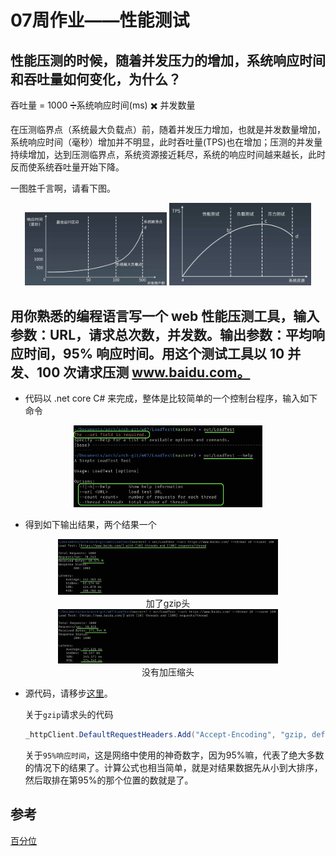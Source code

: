 # 07周作业——性能测试

## 性能压测的时候，随着并发压力的增加，系统响应时间和吞吐量如何变化，为什么？

吞吐量 = 1000 ➗系统响应时间(ms) ✖️ 并发数量

在压测临界点（系统最大负载点）前，随着并发压力增加，也就是并发数量增加，系统响应时间（毫秒）增加并不明显，此时吞吐量(TPS)也在增加；压测的并发量持续增加，达到压测临界点，系统资源接近耗尽，系统的响应时间越来越长，此时反而使系统吞吐量开始下降。

一图胜千言啊，请看下图。

<div align=center>
<img src="./res/performance-testing.jpg" alt="performance-testing" width="45%;" />
<img src="./res/performance-load-stress-testing.jpg" alt="performance-load-stress-testing" width="45%;" />
</div>

## 用你熟悉的编程语言写一个 web 性能压测工具，输入参数：URL，请求总次数，并发数。输出参数：平均响应时间，95% 响应时间。用这个测试工具以 10 并发、100 次请求压测 www.baidu.com。

- 代码以 .net core C# 来完成，整体是比较简单的一个控制台程序，输入如下命令

<div align=center>
<img src="./res/loadtest-tool-help.jpg" alt="loadtest-tool-help" width="60%;" />
</div>

- 得到如下输出结果，两个结果一个

<div align=center>
<img src="./res/loadtest-baidu-10-gzip.jpg" alt="loadtest-baidu-with-gzip" width="70%;" />
<div>加了gzip头</div>
<img src="./res/loadtest-baidu-10.jpg" alt="loadtest-baidu-10" width="70%;" />
<div>没有加压缩头</div>
</div>

- 源代码，请移步[这里](./LoadTest)。

  关于`gzip`请求头的代码

  ```csharp
  _httpClient.DefaultRequestHeaders.Add("Accept-Encoding", "gzip, deflate");
  ```

  关于`95%响应时间`，这是网络中使用的神奇数字，因为95%嘛，代表了绝大多数的情况下的结果了。计算公式也相当简单，就是对结果数据先从小到大排序，然后取排在第95%的那个位置的数就是了。

## 参考
[百分位](https://www.shuxuele.com/data/percentiles.html)
